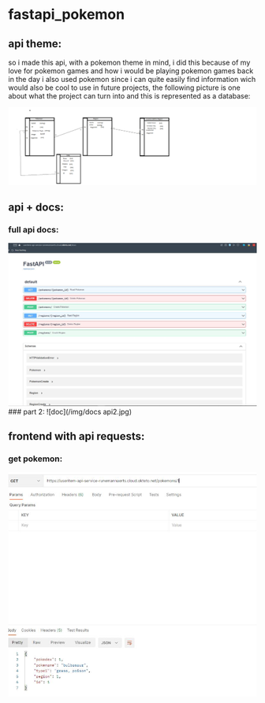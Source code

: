 # fastapi_pokemon

## api theme:

so i made this api, with a pokemon theme in mind, i did this because of my love for pokemon games and how i would be playing pokemon games back in the day
i also used pokemon since i can quite easily find information wich would also be cool to use in future projects, the following picture is one about what the project can turn into and this is represented as a database:

<img src="/img/api idea.png">


## api + docs:

### full api docs:
<img src="/img/docs api.JPG">
### part 2:
![doc](/img/docs api2.jpg)

## frontend with api requests:

### get pokemon:
<img src="/img/get pokemon.JPG">
